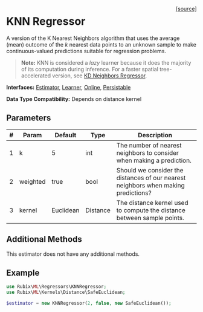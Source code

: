 <span style="float:right;"><a href="https://github.com/RubixML/RubixML/blob/master/src/Regressors/KNNRegressor.php">[source]</a></span>

# KNN Regressor
A version of the K Nearest Neighbors algorithm that uses the average (mean) outcome of the *k* nearest data points to an unknown sample to make continuous-valued predictions suitable for regression problems.

> **Note:** KNN is considered a *lazy* learner because it does the majority of its computation during inference. For a faster spatial tree-accelerated version, see [KD Neighbors Regressor](kd-neighbors-regressor.md).

**Interfaces:** [Estimator](../estimator.md), [Learner](../learner.md), [Online](../online.md), [Persistable](../persistable.md)

**Data Type Compatibility:** Depends on distance kernel

## Parameters
| # | Param | Default | Type | Description |
|---|---|---|---|---|
| 1 | k | 5 | int | The number of nearest neighbors to consider when making a prediction. |
| 2 | weighted | true | bool | Should we consider the distances of our nearest neighbors when making predictions? |
| 3 | kernel | Euclidean | Distance | The distance kernel used to compute the distance between sample points. |

## Additional Methods
This estimator does not have any additional methods.

## Example
```php
use Rubix\ML\Regressors\KNNRegressor;
use Rubix\ML\Kernels\Distance\SafeEuclidean;

$estimator = new KNNRegressor(2, false, new SafeEuclidean());
```